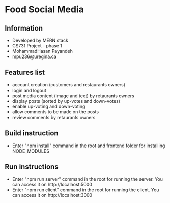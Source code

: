 # Food Social Media

## Information
- Developed by MERN stack
- CS731 Project - phase 1
- MohammadHasan Payandeh
- mpu236@uregina.ca

## Features list
- account creation (customers and restaurants owners)
- login and logout
- post media content (image and text) by retaurants owners
- display posts (sorted by up-votes and down-votes)
- enable up-voting and down-voting
- allow comments to be made on the posts
- review comments by retaurants owners

## Build instruction
- Enter "npm install" command in the root and frontend folder for installing NODE_MODULES

## Run instructions
- Enter "npm run server" command in the root for running the server. You can access it on http://localhost:5000 
- Enter "npm run client" command in the root for running the client. You can access it on http://localhost:3000 
